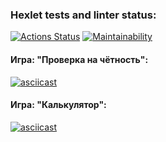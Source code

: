 ### Hexlet tests and linter status:
[![Actions Status](https://github.com/romanbr88/php-project-lvl1/actions/workflows/hexlet-check.yml/badge.svg)](https://github.com/romanbr88/php-project-lvl1/actions)
[![Maintainability](https://api.codeclimate.com/v1/badges/29d9a5f1ec4edc279925/maintainability)](https://codeclimate.com/github/romanbr88/php-project-lvl1/maintainability)

#### Игра: "Проверка на чётность":
[![asciicast](https://asciinema.org/a/RB1NKOvWMfnNJtVwTaFc6zTuI.svg)](https://asciinema.org/a/RB1NKOvWMfnNJtVwTaFc6zTuI)

#### Игра: "Калькулятор":
[![asciicast](https://asciinema.org/a/bsRMuTnt8Qckd6EEsISoI0Swt.svg)](https://asciinema.org/a/bsRMuTnt8Qckd6EEsISoI0Swt)

